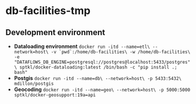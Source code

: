 # db-facilities-tmp

## Development environment
+ __Dataloading environment__
        ```
        docker run -itd --name=etl\
                --network=host\
                -v `pwd`:/home/db-facilities\
                -w /home/db-facilities\
                -e "DATAFLOWS_DB_ENGINE=postgresql://postgres@localhost:5433/postgres"\
                sptkl/docker-dataloading:latest /bin/bash -c "pip install .; bash"
        ```
+ __Postgis__
        ```
        docker run -itd --name=db\
                --network=host\
                -p 5433:5432\
                mdillon/postgis 
        ```
+ __Geocoding__
        ```
        docker run -itd --name=geo\
                --network=host\
                -p 5000:5000
                sptkl/docker-geosupport:19a=api
        ```